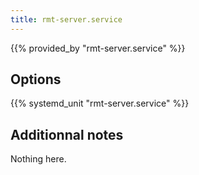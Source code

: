 ```yaml
---
title: rmt-server.service
---
```


{{% provided_by "rmt-server.service" %}}

## Options

{{% systemd_unit "rmt-server.service" %}}

## Additionnal notes

Nothing here.